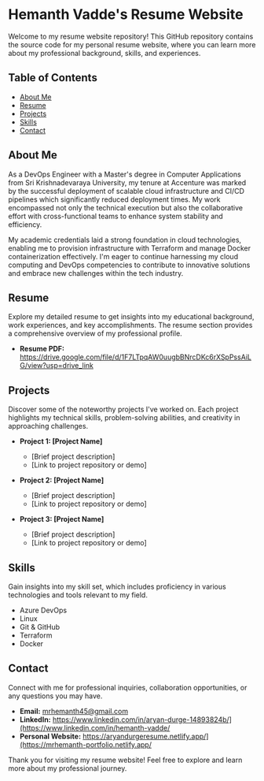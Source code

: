 # Hemanth Vadde's Resume Website

Welcome to my resume website repository! This GitHub repository contains the source code for my personal resume website, where you can learn more about my professional background, skills, and experiences.

## Table of Contents

- [About Me](#about-me)
- [Resume](#resume)
- [Projects](#projects)
- [Skills](#skills)
- [Contact](#contact)

## About Me

As a DevOps Engineer with a Master's degree in Computer Applications from Sri Krishnadevaraya University, my tenure at Accenture was marked by the successful deployment of scalable cloud infrastructure and CI/CD pipelines which significantly reduced deployment times. My work encompassed not only the technical execution but also the collaborative effort with cross-functional teams to enhance system stability and efficiency. 

My academic credentials laid a strong foundation in cloud technologies, enabling me to provision infrastructure with Terraform and manage Docker containerization effectively. I'm eager to continue harnessing my cloud computing and DevOps competencies to contribute to innovative solutions and embrace new challenges within the tech industry.

## Resume

Explore my detailed resume to get insights into my educational background, work experiences, and key accomplishments. The resume section provides a comprehensive overview of my professional profile.

- **Resume PDF:** https://drive.google.com/file/d/1F7LTpqAW0uugbBNrcDKc6rXSpPssAiLG/view?usp=drive_link

## Projects

Discover some of the noteworthy projects I've worked on. Each project highlights my technical skills, problem-solving abilities, and creativity in approaching challenges.

- **Project 1: [Project Name]**
  - [Brief project description]
  - [Link to project repository or demo]

- **Project 2: [Project Name]**
  - [Brief project description]
  - [Link to project repository or demo]

- **Project 3: [Project Name]**
  - [Brief project description]
  - [Link to project repository or demo]

## Skills

Gain insights into my skill set, which includes proficiency in various technologies and tools relevant to my field.

- Azure DevOps
- Linux
- Git & GitHub
- Terraform
- Docker

## Contact

Connect with me for professional inquiries, collaboration opportunities, or any questions you may have.

- **Email:** mrhemanth45@gmail.com
- **LinkedIn:** https://www.linkedin.com/in/aryan-durge-14893824b/](https://www.linkedin.com/in/hemanth-vadde/
- **Personal Website:** https://aryandurgeresume.netlify.app/](https://mrhemanth-portfolio.netlify.app/

Thank you for visiting my resume website! Feel free to explore and learn more about my professional journey.
